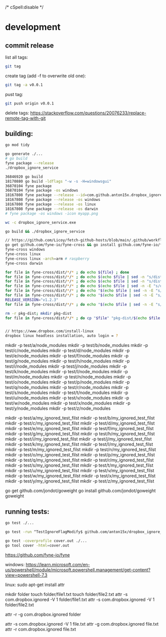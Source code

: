 /* cSpell:disable */

# development
## commit release
list all tags:
```bash
git tag
```

create tag (add -f to overwrite old one):
```bash
git tag -a v0.0.1
```

pust tag:
```bash
git push origin v0.0.1
```

delete tags: https://stackoverflow.com/questions/20076233/replace-remote-tag-with-git

## building:
```bash
go mod tidy

go generate ./...
# go build
fyne package --release
./dropbox_ignore_service

36846920 go build
18170880 go build -ldflags "-w -s -H=windowsgui"
36870104 fyne package
36870104 fyne package -os windows
18167808 fyne package --release --id=com.github.anton15x.dropbox_ignore_service -icon assets/icon.png
18167808 fyne package --release -os windows
18167808 fyne package --release -os linux
18167808 fyne package --release -os darwin
# fyne package -os windows -icon myapp.png

wc -c dropbox_ignore_service.exe

go build && ./dropbox_ignore_service

// https://github.com/Licoy/fetch-github-hosts/blob/main/.github/workflows/build-linux-windows.yml
go get github.com/fyne-io/fyne-cross && go install github.com/fyne-io/fyne-cross
fyne-cross windows
fyne-cross linux
fyne-cross linux -arch=arm # raspberry
fyne-cross darwin

for file in fyne-cross/dist/*/* ; do echo ${file} ; done
for file in fyne-cross/dist/*/* ; do echo $(echo $file | sed -n "s/dist/test/p") ; done
for file in fyne-cross/dist/*/* ; do echo $(echo $file | sed -n "s/dist\//test/p") ; done
for file in fyne-cross/dist/*/* ; do echo $(echo $file | sed -n -E "s/dist\/([^\/]+)\/([^\/]+)$/test/p") ; done
for file in fyne-cross/dist/*/* ; do echo "$(echo $file | sed -n -E "s/fyne-cross\/dist\/([^\/]+)\/([^\/.]+)([^\/]+)$/\2_\1\3/p")" ; done
for file in fyne-cross/dist/*/* ; do echo "$(echo $file | sed -n -E "s/fyne-cross\/dist\/([^\/]+)\/([^\/.]+)([^\/]+)$/\2_\1\3/p")" ; done
RELEASE_VERSION="v1.2.3"
for file in fyne-cross/dist/*/* ; do echo "$(echo $file | sed -n -E "s/fyne-cross\/dist\/([^\/]+)\/([^\/.]+)([^\/]+)$/\2_${RELEASE_VERSION}_\1\3/p")" ; done

rm -r pkg-dist; mkdir pkg-dist
for file in fyne-cross/dist/*/* ; do cp "$file" "pkg-dist/$(echo $file | sed -n -E "s/fyne-cross\/dist\/([^\/]+)\/([^\/.]+)([^\/]+)$/\2_${RELEASE_VERSION}_\1\3/p")" ; done


// https://www.dropbox.com/install-linux
dropbox linux headless installation, auto login = ?

```


mkdir -p test/a/node_modules
mkdir -p test/b/node_modules
mkdir -p test/c/node_modules
mkdir -p test/d/node_modules
mkdir -p test/e/node_modules
mkdir -p test/f/node_modules
mkdir -p test/g/node_modules
mkdir -p test/h/node_modules
mkdir -p test/i/node_modules
mkdir -p test/j/node_modules
mkdir -p test/k/node_modules
mkdir -p test/l/node_modules
mkdir -p test/m/node_modules
mkdir -p test/n/node_modules
mkdir -p test/o/node_modules
mkdir -p test/p/node_modules
mkdir -p test/q/node_modules
mkdir -p test/r/node_modules
mkdir -p test/s/node_modules
mkdir -p test/t/node_modules
mkdir -p test/u/node_modules
mkdir -p test/v/node_modules
mkdir -p test/w/node_modules
mkdir -p test/x/node_modules
mkdir -p test/y/node_modules
mkdir -p test/z/node_modules

mkdir -p test/a/my_ignored_test_filst
mkdir -p test/b/my_ignored_test_filst
mkdir -p test/c/my_ignored_test_filst
mkdir -p test/d/my_ignored_test_filst
mkdir -p test/e/my_ignored_test_filst
mkdir -p test/f/my_ignored_test_filst
mkdir -p test/g/my_ignored_test_filst
mkdir -p test/h/my_ignored_test_filst
mkdir -p test/i/my_ignored_test_filst
mkdir -p test/j/my_ignored_test_filst
mkdir -p test/k/my_ignored_test_filst
mkdir -p test/l/my_ignored_test_filst
mkdir -p test/m/my_ignored_test_filst
mkdir -p test/n/my_ignored_test_filst
mkdir -p test/o/my_ignored_test_filst
mkdir -p test/p/my_ignored_test_filst
mkdir -p test/q/my_ignored_test_filst
mkdir -p test/r/my_ignored_test_filst
mkdir -p test/s/my_ignored_test_filst
mkdir -p test/t/my_ignored_test_filst
mkdir -p test/u/my_ignored_test_filst
mkdir -p test/v/my_ignored_test_filst
mkdir -p test/w/my_ignored_test_filst
mkdir -p test/x/my_ignored_test_filst
mkdir -p test/y/my_ignored_test_filst
mkdir -p test/z/my_ignored_test_filst


go get github.com/jondot/goweight
go install github.com/jondot/goweight
goweight

## running tests:
```bash
go test ./...

go test -run ^TestIgnoreFlagModify$ github.com/anton15x/dropbox_ignore_service
```

```bash
go test -coverprofile cover.out ./... 
go tool cover -html=cover.out
```



https://github.com/fyne-io/fyne





windows:
https://learn.microsoft.com/en-us/powershell/module/microsoft.powershell.management/get-content?view=powershell-7.3

linux:
sudo apt-get install attr




mkdir folder
touch folder/file1.txt
touch folder/file2.txt
attr -s com.dropbox.ignored -V 1 folder/file1.txt
attr -s com.dropbox.ignored -V 1 folder/file2.txt

attr -r -g com.dropbox.ignored folder


attr -s com.dropbox.ignored -V 1 file.txt
attr -g com.dropbox.ignored file.txt
attr -r com.dropbox.ignored file.txt
